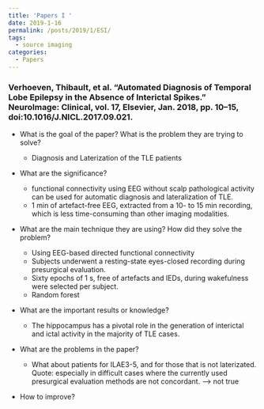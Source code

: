 ```yaml
---
title: 'Papers I '
date: 2019-1-16
permalink: /posts/2019/1/ESI/
tags:
  - source imaging
categories:
  - Papers
---
```


<!-- The caregories I used:
  - Tools
  - Coding
  - Neuroscience
  - Machine learning
  - Image processing
  - Signal processing -->

### Verhoeven, Thibault, et al. “Automated Diagnosis of Temporal Lobe Epilepsy in the Absence of Interictal Spikes.” NeuroImage: Clinical, vol. 17, Elsevier, Jan. 2018, pp. 10–15, doi:10.1016/J.NICL.2017.09.021.

* What is the goal of the paper? What is the problem they are trying to solve?
    * Diagnosis and Laterization of the TLE patients
* What are the significance?
    * functional connectivity using EEG without scalp pathological activity can be used for automatic diagnosis and lateralization of TLE.
    * 1 min of artefact-free EEG, extracted from a 10- to 15 min recording, which is less time-consuming than other imaging modalities.
* What are the main technique they are using? How did they solve the problem?
    * Using EEG-based directed functional connectivity
    * Subjects underwent a resting-state eyes-closed recording during presurgical evaluation. 
    * Sixty epochs of 1 s, free of artefacts and IEDs, during wakefulness were selected per subject. 
    * Random forest
* What are the important results or knowledge?
    * The hippocampus has a pivotal role in the generation of interictal and ictal activity in the majority of TLE cases.

* What are the problems in the paper?
    * What about patients for ILAE3-5, and for those that is not laterizated. Quote: especially in difficult cases where the currently used presurgical evaluation methods are not concordant.  --> not true
* How to improve?
